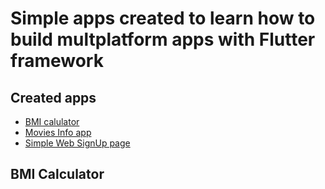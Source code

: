 # Simple apps created to learn how to build multplatform apps with Flutter framework

## Created apps
* [BMI calulator](/bmi_calculator)
* [Movies Info app](/movies)
* [Simple Web SignUp page](/signup_web)

## BMI Calculator
[](/readme_files/bmi_calculator.gif)

